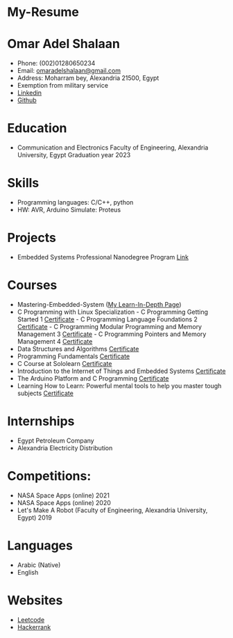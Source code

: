 # My-Resume

# Omar Adel Shalaan
  -	Phone: (002)01280650234
  -	Email: omaradelshalaan@gmail.com 
  -	Address: Moharram bey, Alexandria 21500, Egypt
  -	Exemption from military service
  - [Linkedin](https://www.linkedin.com/in/omar-adel-shalaan-67aaa714b/)
  - [Github](https://github.com/OmarAdelShalaan)
# Education
  -	 Communication and Electronics Faculty of Engineering, Alexandria University, Egypt Graduation year 2023

# Skills
  -	Programming languages: C/C++, python 
  -	HW: AVR, Arduino Simulate: Proteus 

# Projects 
  -	Embedded Systems Professional Nanodegree Program [Link](https://github.com/OmarAdelShalaan/Embedded-Systems-Professional-Nanodegree-Program) 

# Courses 
  -	Mastering-Embedded-System  ([My Learn-In-Depth Page](https://www.learn-in-depth.com/online-diploma/omaradelshalaan%40gmail.com))
  - C Programming with Linux Specialization
		- C Programming Getting Started 1  [Certificate]()
		- C Programming Language Foundations 2  [Certificate]()
		- C Programming Modular Programming and Memory Management 3  [Certificate]()
		- C Programming Pointers and Memory Management 4  [Certificate]()
  -	Data Structures and Algorithms  [Certificate](./Certificates/Data_Structures_and_Algorithms.jpg)  
  -	Programming Fundamentals  [Certificate]()  
  -	C Course at Sololearn  [Certificate]()   
  -	Introduction to the Internet of Things and Embedded Systems  [Certificate]() 
  -	The Arduino Platform and C Programming  [Certificate]()  
  -	Learning How to Learn: Powerful mental tools to help you master tough subjects  [Certificate]()  
  
# Internships 
  -	Egypt Petroleum Company 
  -	Alexandria Electricity Distribution 

# Competitions: 
  -	NASA Space Apps (online) 2021 
  -	NASA Space Apps (online) 2020 
  -	Let's Make A Robot (Faculty of Engineering, Alexandria University, Egypt) 2019

# Languages
  - Arabic (Native)
  - English

# Websites
  - [Leetcode](https://leetcode.com/OmarAdelShalaan/)
  - [Hackerrank](https://www.hackerrank.com/omaradelshalaan)
  